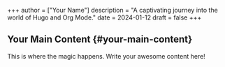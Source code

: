 +++
author = ["Your Name"]
description = "A captivating journey into the world of Hugo and Org Mode."
date = 2024-01-12
draft = false
+++

## Your Main Content {#your-main-content}

This is where the magic happens. Write your awesome content here!
